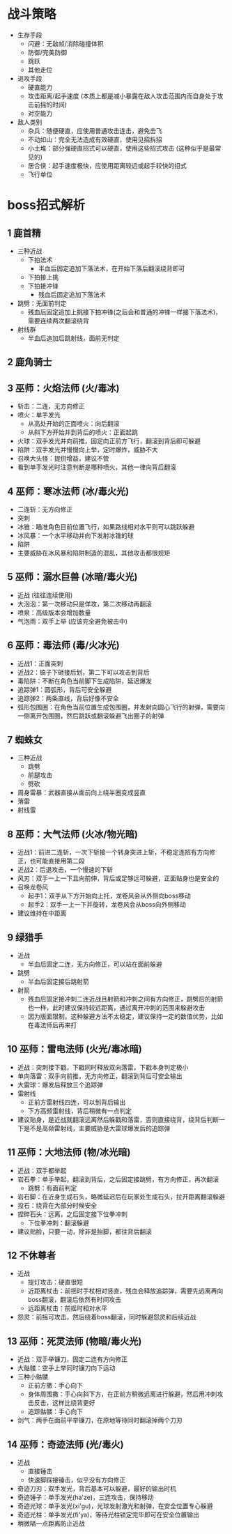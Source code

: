 # 战斗策略
- 生存手段
	- 闪避：无敌帧/消除碰撞体积
	- 防御/完美防御
	- 跳跃
	- 其他走位
- 进攻手段
	- 硬直能力
	- 攻击距离/起手速度 (本质上都是减小暴露在敌人攻击范围内而自身处于攻击前摇的时间)
	- 对空能力
- 敌人类别
	- 杂兵：随便硬直，应使用普通攻击连击，避免击飞
	- 不动如山：完全无法造成有效硬直，使用见招拆招
	- 小土堆：部分强硬直招式可以硬直，使用这些招式攻击 (这种似乎是最常见的)
	- 居合侠：起手速度极快，应使用距离较远或起手较快的招式
	- 飞行单位

# boss招式解析
## 1 鹿首精
- 三种近战
	- 下拍法术
		- 半血后固定追加下落法术，在开始下落后翻滚绕背即可
	- 下拍接上挑
	- 下拍接冲锋
		- 残血后固定追加下落法术
- 跳劈：无面前判定
	- 残血后固定追加上挑接下拍冲锋(之后会和普通的冲锋一样接下落法术)，需要连续两次翻滚绕背
- 射线群
	- 半血后追加后跳射线，面前无判定

## 2 鹿角骑士

## 3 巫师：火焰法师 (火/毒冰)
- 斩击：二连，无方向修正
- 喷火：单手发光
	- 从高处开始的正面喷火：向后翻滚
	- 从斜下方开始并到背后的喷火：正面起跳
- 火球：双手发光并向前推，固定向正前方飞行，翻滚到背后即可躲避
- 陷阱：双手发光并慢慢向上举，定时爆炸，威胁不大
- 召唤大头怪：提供增益，建议不管
- 看到单手发光时注意判断是哪种喷火，其他一律向背后翻滚

## 4 巫师：寒冰法师 (冰/毒火光)
- 二连斩：无方向修正
- 突刺
- 冰锥：瞄准角色目前位置飞行，如果路线相对水平则可以跳跃躲避
- 冰风暴：一个水平移动并向下发射冰锥的球
- 陷阱
- 主要威胁在冰风暴和陷阱制造的混乱，其他攻击都很规矩

## 5 巫师：溺水巨兽 (冰暗/毒火光)
- 近战 (往往连续使用)
- 大泡泡：第一次移动只是佯攻，第二次移动再翻滚
- 喷泉：高级版本会增加数量
- 气泡雨：双手上举 (应该完全避免被击中)

## 6 巫师：毒法师 (毒/火冰光)
- 近战1：正面突刺
- 近战2：镐子下砸接后划，第二下可以攻击到背后
- 毒陷阱：不断在角色当前脚下生成陷阱，延迟爆发
- 追踪弹1：圆弧形，背后可安全躲避
- 追踪弹2：两条直线，背后好像不安全
- 弧形包围圈：在角色当前位置生成包围圈，并发射向圆心飞行的射弹，需要向一侧离开包围圈，然后跳跃或翻滚躲避飞出圈子的射弹

## 7 蜘蛛女
- 三种近战
	- 跳劈
	- 前腿攻击
	- 劈砍
- 周身雷暴：武器直接从面前向上绕半圈变成竖直
- 落雷
- 射线雷

## 8 巫师：大气法师 (火冰/物光暗)
- 近战1：前进二连斩，一次下斩接一个转身突进上斩，不稳定连招有方向修正，也可能直接用第二段
- 近战2：后退攻击，一个慢速的下斩
- 风刃：双手一上一下且向前伸，背后或足够远可躲避，正面贴身也是安全的
- 召唤龙卷风
	- 起手1：双手从下方开始向上托，龙卷风会从外侧向boss移动
	- 起手2：双手一上一下并旋转，龙卷风会从boss向外侧移动
- 建议维持在中距离

## 9 绿猎手
- 近战
	- 半血后固定二连，无方向修正，可以站在面前躲避
- 跳劈
	- 半血后固定接后跳射箭
- 射箭
	- 残血后固定接冲刺二连近战且射箭和冲刺之间有方向修正，跳劈后的射箭也一样，此时建议保持较远距离，通过离开冲刺的范围来躲避攻击
	- 因为版面限制，这种躲避方法不太稳定，建议保持一定的数值优势，比如在毒法师后再来打

## 10 巫师：雷电法师 (火光/毒冰暗)
- 近战：突刺接下戳，下戳同时释放双向落雷，下戳本身判定极小
- 单向落雷：双手向前推，无方向修正，翻滚到背后可安全输出
- 大雷球：爆发后释放三个追踪弹
- 雷射线
	- 正前方雷射线四连，可以到背后输出
	- 下方高频雷射线，背后稍微有一点判定
- 建议贴身，是近战就翻滚远离然后躲戳和落雷，否则直接绕背，绕背后判断一下是不是高频雷射线，主要威胁是大雷球爆发后的追踪弹

## 11 巫师：大地法师 (物/冰光暗)
- 近战：双手都举起
- 岩石拳：单手举起，翻滚到背后，之后固定接跳劈，有方向修正，再次翻滚
	- 跳劈：有面前判定
- 岩石脚：在近身生成石头，略微延迟后在玩家处生成石头，拉开距离翻滚躲避
- 投石：绕背在大部分时候安全
- 捏碎石头：远离，之后固定接下位拳冲刺
	- 下位拳冲刺：翻滚躲避
- 建议贴脸，只要一动，除非是抬脚，都往背后翻滚

## 12 不休尊者
- 近战
	- 提灯攻击：硬直很短
	- 近距离杖击：前摇时手杖相对竖直，残血会释放追踪弹，需要先远离再向boss翻滚，翻滚后依然有时间攻击
	- 远距离杖击：前摇时相对水平
- 怨灵：前摇可攻击，然后绕着boss翻滚，同时躲避怨灵和后续近战

## 13 巫师：死灵法师 (物暗/毒火光)
- 近战：双手举镰刀，固定二连有方向修正
- 大骷髅：空手上举同时镰刀向下运动
- 三种小骷髅
	- 正前方撒：手心向下
	- 身体周围撒：手心向斜下方，在正前方稍微远离进行躲避，然后用冲刺攻击反击，这样比绕背更好
	- 追踪骷髅：手心向下
- 剑气：两手在面前平举镰刀，在原地等待同时翻滚掉两个刀刃

## 14 巫师：奇迹法师 (光/毒火)
- 近战
	- 直接锤击
	- 快速脚踩接锤击，似乎没有方向修正
- 奇迹刀刃：双手发光，背后基本可以躲避，最好的输出时机
- 奇迹锤子：单手发光(ha'ze)，三连攻击，保持移动
- 奇迹光球：单手发光(xi'gu)，光球发射激光和射弹，在安全位置专心躲避
- 奇迹光柱：单手发光(fi'ya)，等待光柱锁定完毕即可在安全位置输出
- 稍微隔一点距离防止近战
